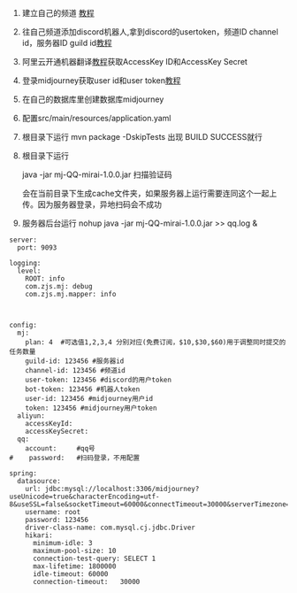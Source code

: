 1. 建立自己的频道 [教程](https://docs.midjourney.com/docs/quick-start)
2. 往自己频道添加discord机器人,拿到discord的usertoken，频道ID channel id，服务器ID guild id[教程](https://discord.com/developers/applications)
3. 阿里云开通机器翻译[教程](aliyun.md)获取AccessKey ID和AccessKey Secret
4. 登录midjourney获取user id和user token[教程](midjourney.md)
5. 在自己的数据库里创建数据库midjourney

6. 配置src/main/resources/application.yaml

7. 根目录下运行 mvn package -DskipTests 出现  BUILD SUCCESS就行

8. 根目录下运行

    java -jar mj-QQ-mirai-1.0.0.jar 扫描验证码

   会在当前目录下生成cache文件夹，如果服务器上运行需要连同这个一起上传。因为服务器登录，异地扫码会不成功

9. 服务器后台运行 nohup java -jar  mj-QQ-mirai-1.0.0.jar >> qq.log &

```shell
server:
  port: 9093

logging:
  level:
    ROOT: info
    com.zjs.mj: debug
    com.zjs.mj.mapper: info



config:
  mj:
    plan: 4  #可选值1,2,3,4 分别对应(免费订阅，$10,$30,$60)用于调整同时提交的任务数量
    guild-id: 123456 #服务器id
    channel-id: 123456 #频道id
    user-token: 123456 #discord的用户token
    bot-token: 123456 #机器人token
    user-id: 123456 #midjourney用户id
    token: 123456 #midjourney用户token
  aliyun:
    accessKeyId: 
    accessKeySecret: 
  qq:
    account:     #qq号
#    password:   #扫码登录，不用配置

spring:
  datasource:
    url: jdbc:mysql://localhost:3306/midjourney?useUnicode=true&characterEncoding=utf-8&useSSL=false&socketTimeout=60000&connectTimeout=30000&serverTimezone=Asia/Shanghai
    username: root
    password: 123456
    driver-class-name: com.mysql.cj.jdbc.Driver
    hikari:
      minimum-idle: 3
      maximum-pool-size: 10
      connection-test-query: SELECT 1
      max-lifetime: 1800000
      idle-timeout: 60000
      connection-timeout:   30000


```


